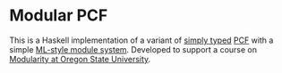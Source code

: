 # Modular PCF

This is a Haskell implementation of a variant of [simply typed][STLC]
[PCF][PCF] with a simple [ML-style module system][Module]. Developed to support
a course on [Modularity at Oregon State University][CS589].

[STLC]: https://en.wikipedia.org/wiki/Simply_typed_lambda_calculus
[PCF]: https://en.wikipedia.org/wiki/Programming_Computable_Functions
[Module]: https://jozefg.bitbucket.io/posts/2015-01-08-modules.html
[CS589]: http://web.engr.oregonstate.edu/~walkiner/teaching/cs589-sp19/
